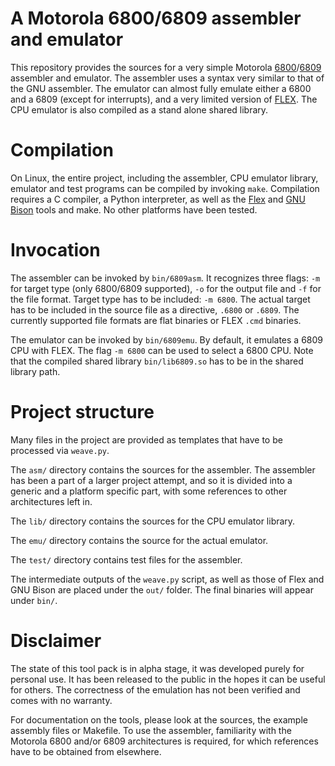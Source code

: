 # A Motorola 6800/6809 assembler and emulator

This repository provides the sources for a very simple Motorola [6800](https://en.wikipedia.org/wiki/Motorola_6800)/[6809](https://en.wikipedia.org/wiki/Motorola_6809) assembler and emulator.
The assembler uses a syntax very similar to that of the GNU assembler.
The emulator can almost fully emulate either a 6800 and a 6809 (except for interrupts), and a very limited version of [FLEX](https://en.wikipedia.org/wiki/FLEX_(operating_system)).
The CPU emulator is also compiled as a stand alone shared library.

# Compilation

On Linux, the entire project, including the assembler, CPU emulator library, emulator and test programs can be compiled by invoking `make`.
Compilation requires a C compiler, a Python interpreter, as well as the [Flex](https://github.com/westes/flex) and [GNU Bison](https://www.gnu.org/software/bison/) tools and make.
No other platforms have been tested.

# Invocation

The assembler can be invoked by `bin/6809asm`.
It recognizes three flags: `-m` for target type (only 6800/6809 supported), `-o` for the output file and `-f` for the file format.
Target type has to be included: `-m 6800`.
The actual target has to be included in the source file as a directive, `.6800` or `.6809`.
The currently supported file formats are flat binaries or FLEX `.cmd` binaries.

The emulator can be invoked by `bin/6809emu`.
By default, it emulates a 6809 CPU with FLEX.
The flag `-m 6800` can be used to select a 6800 CPU.
Note that the compiled shared library `bin/lib6809.so` has to be in the shared library path.

# Project structure

Many files in the project are provided as templates that have to be processed via `weave.py`.

The `asm/` directory contains the sources for the assembler.
The assembler has been a part of a larger project attempt, and so it is divided into a generic and a platform specific part, with some references to other architectures left in.

The `lib/` directory contains the sources for the CPU emulator library.

The `emu/` directory contains the source for the actual emulator.

The `test/` directory contains test files for the assembler.

The intermediate outputs of the `weave.py` script, as well as those of Flex and GNU Bison are placed under the `out/` folder.
The final binaries will appear under `bin/`.

# Disclaimer

The state of this tool pack is in alpha stage, it was developed purely for personal use.
It has been released to the public in the hopes it can be useful for others.
The correctness of the emulation has not been verified and comes with no warranty.

For documentation on the tools, please look at the sources, the example assembly files or Makefile.
To use the assembler, familiarity with the Motorola 6800 and/or 6809 architectures is required, for which references have to be obtained from elsewhere.


